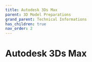 ```yaml
---
title: Autodesk 3Ds Max
parent: 3D Model Preparations
grand_parent: Technical Informations
has_children: true
nav_order: 2
---
```


# **Autodesk 3Ds Max**
